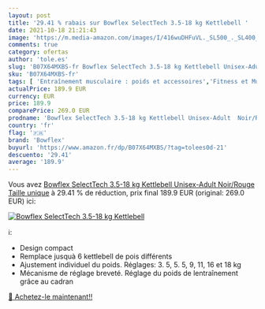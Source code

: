 ```yaml
---
layout: post
title: '29.41 % rabais sur Bowflex SelectTech 3.5-18 kg Kettlebell '
date: 2021-10-18 21:21:43
image: 'https://m.media-amazon.com/images/I/416wuDHFuVL._SL500_._SL400_.jpg'
comments: true
category: ofertas
author: 'tole.es'
slug: 'B07X64MXBS-fr Bowflex SelectTech 3.5-18 kg Kettlebell Unisex-Adult...'
sku: 'B07X64MXBS-fr'
tags: [ 'Entraînement musculaire : poids et accessoires','Fitness et Musculation','Kettlebells','Musculation','Sports et Loisirs','bowflex', ]
actualPrice: 189.9 EUR
currency: EUR
price: 189.9
comparePrice: 269.0 EUR
prodname: 'Bowflex SelectTech 3.5-18 kg Kettlebell Unisex-Adult  Noir/Rouge  Taille unique'
country: 'fr'
flag: '🇫🇷'
brand: 'Bowflex'
buyurl: 'https://www.amazon.fr/dp/B07X64MXBS/?tag=tolees0d-21'
descuento: '29.41'
average: '189.9'
---
```


Vous avez [Bowflex SelectTech 3.5-18 kg Kettlebell Unisex-Adult  Noir/Rouge  Taille unique](https://www.amazon.fr/dp/B07X64MXBS/?tag=tolees0d-21)  à  29.41 % de réduction, prix final  189.9 EUR (original: 269.0 EUR) ici:

[![Bowflex SelectTech 3.5-18 kg Kettlebell ](https://m.media-amazon.com/images/I/416wuDHFuVL._SL500_._SL400_.jpg)](https://www.amazon.fr/dp/B07X64MXBS/?tag=tolees0d-21)

ℹ️:

- Design compact
- Remplace jusquà 6 kettlebell de pois différents
- Ajustement individuel du poids. Réglages: 3. 5, 5. 5, 9, 11, 16 et 18 kg
- Mécanisme de réglage breveté. Réglage du poids de lentraînement grâce au cadran

[🛒 Achetez-le maintenant!!](https://www.amazon.fr/dp/B07X64MXBS/?tag=tolees0d-21)
